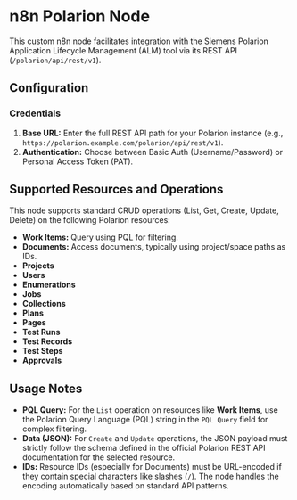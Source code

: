 # n8n Polarion Node

This custom n8n node facilitates integration with the Siemens Polarion Application Lifecycle Management (ALM) tool via its REST API (`/polarion/api/rest/v1`).

## Configuration

### Credentials

1.  **Base URL:** Enter the full REST API path for your Polarion instance (e.g., `https://polarion.example.com/polarion/api/rest/v1`).
2.  **Authentication:** Choose between Basic Auth (Username/Password) or Personal Access Token (PAT).

## Supported Resources and Operations

This node supports standard CRUD operations (List, Get, Create, Update, Delete) on the following Polarion resources:

*   **Work Items:** Query using PQL for filtering.
*   **Documents:** Access documents, typically using project/space paths as IDs.
*   **Projects**
*   **Users**
*   **Enumerations**
*   **Jobs**
*   **Collections**
*   **Plans**
*   **Pages**
*   **Test Runs**
*   **Test Records**
*   **Test Steps**
*   **Approvals**

## Usage Notes

*   **PQL Query:** For the `List` operation on resources like **Work Items**, use the Polarion Query Language (PQL) string in the `PQL Query` field for complex filtering.
*   **Data (JSON):** For `Create` and `Update` operations, the JSON payload must strictly follow the schema defined in the official Polarion REST API documentation for the selected resource.
*   **IDs:** Resource IDs (especially for Documents) must be URL-encoded if they contain special characters like slashes (`/`). The node handles the encoding automatically based on standard API patterns.

